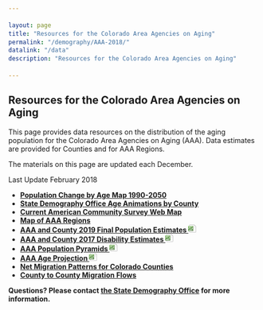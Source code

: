 ```yaml
---

layout: page
title: "Resources for the Colorado Area Agencies on Aging"
permalink: "/demography/AAA-2018/"
datalink: "/data"
description: "Resources for the Colorado Area Agencies on Aging"

---
```


## Resources for the Colorado Area Agencies on Aging

This page provides data resources on the distribution of the aging population for the Colorado Area Agencies on Aging (AAA).  Data estimates are provided for Counties and for AAA Regions.

The materials on this page are updated each December.   

Last Update February 2018


* **[Population Change by Age Map 1990-2050](https://coloradodemography.github.io/AgeMap/)**
* **[State Demography Office Age Animations by County](https://demography.dola.colorado.gov/Age-Animation-Bars/)**
* **[Current American Community Survey Web Map](https://demography.dola.colorado.gov/CensusAPI_Map_2019/?lat=39&lng=-104.8&z=9&s=50&v=mhi&sn=jenks&cs=mh1&cl=7)**
* **[Map of AAA Regions](https://www.colorado.gov/pacific/sites/default/files/AAA%20Map.pdf)**
* **[AAA and County 2019 Final Population Estimates  ![xls](/images/page_white_excel.png 'download xls file')](https://drive.google.com/uc?export=download&id=1lulzFZW6s3YNIf2GgCaGilpXJKFyKRDw)**
* **[AAA and County 2017 Disability Estimates  ![xls](/images/page_white_excel.png 'download xls file')](https://drive.google.com/uc?export=download&id=1uT9DNwT49mIUggGYFJ4PJkI7oFS-K2UI)**
* **[AAA Population Pyramids ![xls](/images/page_white_excel.png 'download xls file')](https://drive.google.com/uc?export=download&id=1IS_N7NxTvDJ59kmUpI1Xh112QYUYuNaY)**
* **[AAA Age Projection ![xls](/images/page_white_excel.png 'download xls file')](https://drive.google.com/uc?export=download&id=1a-T0n4OKG0PJ5g0t-Vkh0nbw2_0iBaSX)**
* **[Net Migration Patterns for Colorado Counties](https://gis.dola.colorado.gov/apps/demographic_dashboard/)**
* **[County to County Migration Flows](https://www.census.gov/topics/population/migration/guidance/county-to-county-migration-flows.html)**



**Questions? Please contact [the State Demography Office](mailto:adam.bickford@state.co.us) for more information.** 
